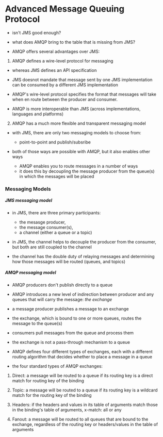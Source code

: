 # Advanced Message Queuing Protocol

- isn't JMS good enough?
- what does AMQP bring to the table that is missing from JMS?

- AMQP offers several advantages over JMS:

1. AMQP defines a wire-level protocol for messaging
  - whereas JMS defines an API specification

- JMS doesnot mandate that message sent by one JMS implementation can be consumed by a different JMS implementation
- AMQP's wire-level protocol specifies the format that messages will take when
  en route between the producer and consumer.

- AMQP is more interoperable than JMS (across implementations, languages and platforms)

2. AMQP has a much more flexible and transparent messaging model

- with JMS, there are only two messaging models to choose from:
  - point-to-point and publish/subsribe

- both of those ways are possible with AMQP, but it also enables other ways
  - AMQP enables you to route messages in a number of ways
  - it does this by decoupling the message producer from the queue(s) in which the messages will be placed

### Messaging Models

##### JMS messaging model

- in JMS, there are three primary participants:
  - the mesasge producer,
  - the message consumer(s),
  - a channel (either a queue or a topic)

- in JMS, the channel helps to decouple the producer from the consumer, but both
  are still coupled to the channel

- the channel has the double duty of relaying messages and determining how those
  messages will be routed (queues, and topics)

##### AMQP messaging model

- AMQP producers don't publish directly to a queue

- AMQP introduces a new level of indirection between producer and any queues
  that will carry the message: *the exchange*

- a message producer publishes a message to an exchange
- the exchange, which is bound to one or more queues, routes the message to the queue(s)

- consumers pull messages from the queue and process them

- the exchange is not a pass-through mechanism to a queue

- AMQP defines four different types of exchanges, each with a different routing
  algorithm that decides whether to place a message in a queue

- the four standard types of AMQP exchanges:

1. Direct: a message will be routed to a queue if its routing key is a direct
   match for routing key of the binding

2. Topic: a message will be routed to a queue if its routing key is a wildcard
   match for the routing key of the binding

3. Headers: if the headers and values in its table of arguments match those in
   the binding's table of arguments, x-match: all or any

4. Fanout: a message will be routed to all queues that are bound to the
   exchange, regardless of the routing key or headers/values in the table of arguments
